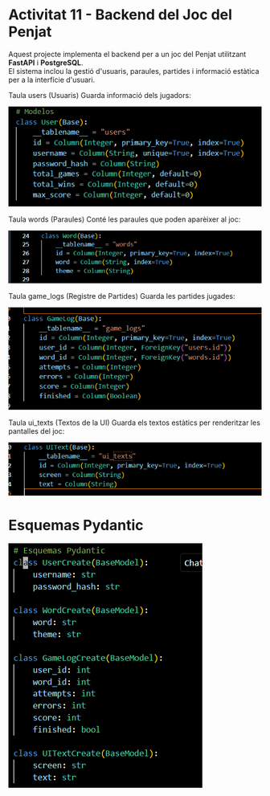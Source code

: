 # Activitat 11 - Backend del Joc del Penjat

Aquest projecte implementa el backend per a un joc del Penjat utilitzant **FastAPI** i **PostgreSQL**.  
El sistema inclou la gestió d'usuaris, paraules, partides i informació estàtica per a la interfície d'usuari.

Taula users (Usuaris)
Guarda informació dels jugadors:

![alt text](<fotos/Captura de pantalla 2025-03-02 224045.png>)


Taula words (Paraules)
Conté les paraules que poden aparèixer al joc:

![alt text](<fotos/Captura de pantalla 2025-03-02 224530.png>)

Taula game_logs (Registre de Partides)
Guarda les partides jugades:

![alt text](<fotos/Captura de pantalla 2025-03-02 224510.png>)


Taula ui_texts (Textos de la UI)
Guarda els textos estàtics per renderitzar les pantalles del joc:

![alt text](fotos/image.png)

# Esquemas Pydantic

![alt text](<fotos/Captura de pantalla 2025-03-02 224926.png>)


